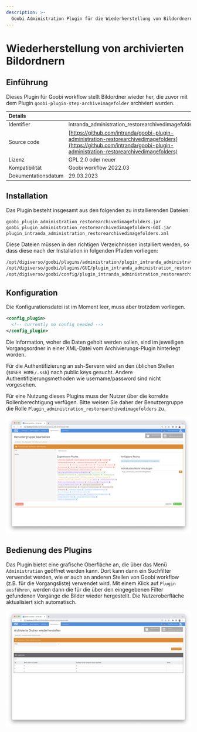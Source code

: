 ```yaml
---
description: >-
  Goobi Administration Plugin für die Wiederherstellung von Bildordnern von externem Storage
---
```


# Wiederherstellung von archivierten Bildordnern

## Einführung
Dieses Plugin für Goobi workflow stellt Bildordner wieder her, die zuvor mit dem Plugin `goobi-plugin-step-archiveimagefolder` archiviert wurden.


| Details |  |
| :--- | :--- |
| Identifier | intranda_administration_restorearchivedimagefolders |
| Source code | [https://github.com/intranda/goobi-plugin-administration-restorearchivedimagefolders](https://github.com/intranda/goobi-plugin-administration-restorearchivedimagefolders) |
| Lizenz | GPL 2.0 oder neuer |
| Kompatibilität | Goobi workflow 2022.03 |
| Dokumentationsdatum | 29.03.2023 |


## Installation
Das Plugin besteht insgesamt aus den folgenden zu installierenden Dateien:

```text
goobi_plugin_administration_restorearchivedimagefolders.jar
goobi_plugin_administration_restorearchivedimagefolders-GUI.jar
plugin_intranda_administration_restorearchivedimagefolders.xml
```

Diese Dateien müssen in den richtigen Verzeichnissen installiert werden, so dass diese nach der Installation in folgenden Pfaden vorliegen:

```bash
/opt/digiverso/goobi/plugins/administration/plugin_intranda_administration_restorearchivedimagefolders.jar
/opt/digiverso/goobi/plugins/GUI/plugin_intranda_administration_restorearchivedimagefolders-GUI.jar
/opt/digiverso/goobi/config/plugin_intranda_administration_restorearchivedimagefolders.xml
```


## Konfiguration
Die Konfigurationsdatei ist im Moment leer, muss aber trotzdem vorliegen.

```xml
<config_plugin>
  <!-- currently no config needed -->
</config_plugin>
```

Die Information, woher die Daten geholt werden sollen, sind im jeweiligen Vorgangsordner in einer XML-Datei vom Archivierungs-Plugin hinterlegt worden.

Für die Authentifizierung an ssh-Servern wird an den üblichen Stellen (`$USER_HOME/.ssh`) nach public keys gesucht. Andere Authentifizierungsmethoden wie username/password sind nicht vorgesehen.  

Für eine Nutzung dieses Plugins muss der Nutzer über die korrekte Rollenberechtigung verfügen. Bitte weisen Sie daher der Benutzergruppe die Rolle `Plugin_administration_restorearchivedimagefolders` zu.

![Korrekt zugewiesene Rolle für die Nutzer](../.gitbook/assets/intranda_administration_restorearchivedimagefolders1_de.png)

## Bedienung des Plugins
Das Plugin bietet eine grafische Oberfläche an, die über das Menü `Administration` geöffnet werden kann. Dort kann dann ein Suchfilter verwendet werden, wie er auch an anderen Stellen von Goobi workflow (z.B. für die Vorgangsliste) verwendet wird. Mit einem Klick auf `Plugin ausführen`, werden dann die für die über den eingegebenen Filter gefundenen Vorgänge die Bilder wieder hergestellt. Die Nutzeroberfläche aktualisiert sich automatisch.

![User interface of the plugin](../.gitbook/assets/intranda_administration_restorearchivedimagefolders2_de.png)
